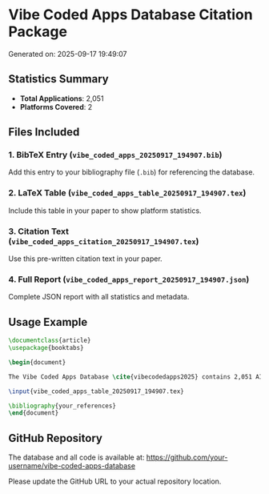 # Vibe Coded Apps Database Citation Package

Generated on: 2025-09-17 19:49:07

## Statistics Summary
- **Total Applications**: 2,051
- **Platforms Covered**: 2

## Files Included

### 1. BibTeX Entry (`vibe_coded_apps_20250917_194907.bib`)
Add this entry to your bibliography file (`.bib`) for referencing the database.

### 2. LaTeX Table (`vibe_coded_apps_table_20250917_194907.tex`)
Include this table in your paper to show platform statistics.

### 3. Citation Text (`vibe_coded_apps_citation_20250917_194907.tex`)
Use this pre-written citation text in your paper.

### 4. Full Report (`vibe_coded_apps_report_20250917_194907.json`)
Complete JSON report with all statistics and metadata.

## Usage Example

```latex
\documentclass{article}
\usepackage{booktabs}

\begin{document}

The Vibe Coded Apps Database \cite{vibecodedapps2025} contains 2,051 AI-assisted applications collected from 2 platforms, including popular vibe coding tools such as v0.dev, Lovable, Bolt, and GitHub repositories utilizing AI development assistants.

\input{vibe_coded_apps_table_20250917_194907.tex}

\bibliography{your_references}
\end{document}
```

## GitHub Repository
The database and all code is available at: https://github.com/your-username/vibe-coded-apps-database

Please update the GitHub URL to your actual repository location.
